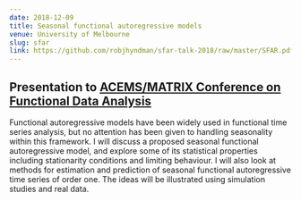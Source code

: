 ```yaml
---
date: 2018-12-09
title: Seasonal functional autoregressive models
venue: University of Melbourne
slug: sfar
link: https://github.com/robjhyndman/sfar-talk-2018/raw/master/SFAR.pdf
---
```


## Presentation to [ACEMS/MATRIX Conference on Functional Data Analysis](https://acems.org.au/events/acemsmatrix-conference-functional-data-analysis)

Functional autoregressive models have been widely used in functional time series analysis, but no attention has been given to handling seasonality within this framework. I will discuss a proposed  seasonal functional autoregressive model, and explore some of its statistical properties including stationarity conditions and limiting behaviour. I will also look at methods for estimation and prediction of seasonal functional autoregressive time series of order one. The ideas will be illustrated using simulation studies and real data.
